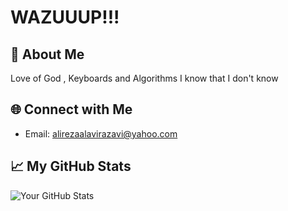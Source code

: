 # WAZUUUP!!!

## 🚀 About Me
Love of God , Keyboards and Algorithms
I know that I don't know


## 🌐 Connect with Me
- Email: alirezaalavirazavi@yahoo.com

## 📈 My GitHub Stats

![Your GitHub Stats](https://github-readme-stats.vercel.app/api?username=alire-alavi&show_icons=true)
